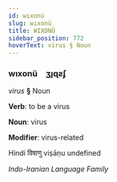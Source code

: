 ```yaml
---
id: wıxonü
slug: wıxonü
title: WIXONÜ
sidebar_position: 772
hoverText: virus § Noun
---
```


### wıxonü&emsp;<span kind="abugida">ʒȷɋƨʄ</span>

*virus* **§** Noun

**Verb**: to be a virus

**Noun**: virus

**Modifier**: virus-related

Hindi विषाणु viṣāṇu undefined

*Indo-Iranian Language Family*